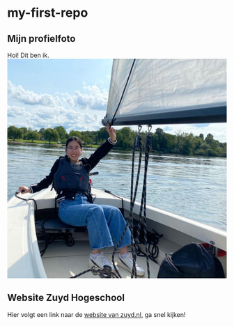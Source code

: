 # my-first-repo

## Mijn profielfoto
Hoi! Dit ben ik.
![profielfoto](img/profielfoto.jpg)

## Website Zuyd Hogeschool
Hier volgt een link naar de [website van zuyd.nl](https://www.zuyd.nl/), ga snel kijken!
